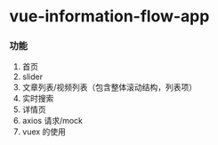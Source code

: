 # vue-information-flow-app

### 功能

1. 首页
2. slider
3. 文章列表/视频列表（包含整体滚动结构，列表项）
4. 实时搜索
5. 详情页
6. axios 请求/mock
7. vuex 的使用
